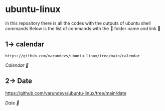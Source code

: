 # ubuntu-linux
in this repository there is all the codes with the outputs of ubuntu shell commands
Below is the list of commands with the 📂 folder name and link 🔗 

## 1-> calendar
    https://github.com/varundevs/ubuntu-linux/tree/main/calendar

*Calendar 📅*

## 2-> Date

https://github.com/varundevs/ubuntu-linux/tree/main/date

*Date 📅*

